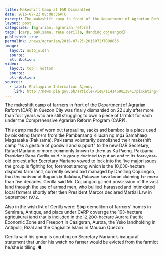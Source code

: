 ```yaml
---
title: Makeshift Camp at DAR Dismantled
date: 2016-07-23T08:08:36UTC
excerpt: The makeshift camp in front of the Department of Agrarian Reform in Quezon City was voluntarilly dismantled on 22 July by the Pakisama group led by Rene Cerilla after picketing for more than four years.
layout: post
categories: [agrarian, agrarian reform]
tags: [carp, pakisama, rene cerilla, danding cojuangco]
published: true
permalink: /news/agrarian/2016-07-23-20160723T080836
image:
  layout: auto_width
  source: 
  attribution: 
video:
  layout: top | bottom
  source: 
  attribution:
sources:
  - label: Philippine Information Agency
    link: http://news.pia.gov.ph/article/view/1141469013841/picketing-farmers-dismantle-makeshift-camp-at-dar
---
```


The makeshift camp of farmers in front of the Department of Agrarian Reform (DAR) in Quezon City was finally dismantled on 22 July after more than four years who are still struggling to own a piece of farmlot for each under the Comprehensive Agrarian Reform Program (CARP).

This camp made of worn out tarpaulins, sacks and bamboo is a place used by picketing farmers from the Pambansang Kilusan ng mga Samahang Magsasaka (Pakisama).
Pakisama voluntarily demolished their makeshift camp "as a gesture of goodwill and support" to the new DAR Secretary, Rafael Mariano or more commonly known to them as Ka Paeng. Pakisama President Rene Cerilla said his group decided to put an end to its four-year-old protest after Secretary Mariano vowed to look into the five major issues the group is fighting for, foremost among which is the 10,000-hectare disputed farm land, currently owned and managed by Danding Cojuangco, that the natives of Bugsok in Balabac, Palawan have been claiming for more than five decades. Cerilla said Mr. Cojuangco gained possession of the vast land through the use of armed men, who bullied, harassed and intimidated local farmers shortly after then President Marcos declared Martial Law in September 1972.

Also in the wish list of Cerilla were: Stop demolition of farmers’ homes in Semirara, Antique, and place under CARP coverage the 100-hectare agricultural land that is included in the 12,200-hectare Aurora Pacific Economic Zone and Freeport in Casiguran, Aurora, the Ysiro landholding in Antipolo, Rizal and the Cagbalite Island in Mauban Quezon.

Cerilla said his group is counting on Secretary Mariano’s inaugural statement that under his watch no farmer would be evicted from the farmlot he/she is tilling.
&#x25cf;
